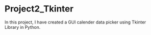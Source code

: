 # Project2_Tkinter
In this project, I have created a GUI calender data picker using Tkinter Library in Python.
